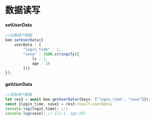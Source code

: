 # 数据读写

#### setUserData

```typescript
//设置用户数据
bee.setUserData({
    userData : {
        "login_time" : 1,
        "save" : JSON.stringify({
            lv : 1,
            age : 10
        })}
});
```

#### getUserData

```typescript
//读取用户数据
let res3 = await bee.getUserData({keys: ["login_time", "save"]});
const {login_time, save} = res3.result.userData;
console.log(login_time); //1
console.log(save); // {lv:1, age:10}
```



